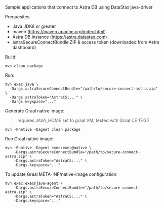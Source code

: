 Sample applications that connect to Astra DB using DataStax java-driver

Prequesites:
- Java JDK8 or greater
- maven (https://maven.apache.org/index.html)
- Astra DB instance (https://astra.datastax.com)
- astraSecureConnectBundle ZIP & access token (downloaded from Astra dashboard)

Build:

    mvn clean package

Run:

    mvn exec:java \
      -Dargs.astraSecureConnectBundle="/path/to/secure-connect-astra.zip" \
      -Dargs.astraToken="AstraCS:..." \
      -Dargs.keyspace="..."

Generate Graal native image:

> requires JAVA_HOME set to graal VM, tested with Graal CE 17.0.7

    mvn -Pnative -Dagent clean package

Run Graal native image:

    mvn -Pnative -Dagent exec:exec@native \
        -Dargs.astraSecureConnectBundle="/path/to/secure-connect-astra.zip" \
        -Dargs.astraToken="AstraCS:..." \
        -Dargs.keyspace="..."

To update Graal META-INF/native-image configuration:

    mvn exec:exec@java-agent \
        -Dargs.astraSecureConnectBundle="/path/to/secure-connect-astra.zip" \
        -Dargs.astraToken="AstraCS:..." \
        -Dargs.keyspace="..."